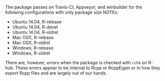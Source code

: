 
The package passes on Travis-CI, Appveyor, and winbuilder for the following configurations with only package size NOTEs:
- Ubuntu 14.04, R-release
- Ubuntu 14.04, R-devel
- Ubuntu 14.04, R-oldrel
- Mac OSX, R-release
- Mac OSX, R-oldrel
- Windows, R-release
- Windows, R-oldrel

There are, however, errors when the package is checked with `rchk` on R-hub. These errors appear to be internal to Rcpp or RcppEigen or in how they export Rcpp files and are largely out of our hands.

